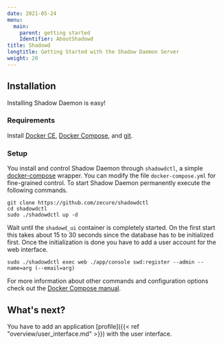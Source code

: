 ```yaml
---
date: 2021-05-24
menu:
  main:
    parent: getting started
    Identifier: AboutShadowd
title: Shadowd
longtitle: Getting Started with the Shadow Daemon Server
weight: 20
---
```


## Installation

Installing Shadow Daemon is easy!

### Requirements

Install [Docker CE](https://docs.docker.com/install/), [Docker Compose](https://docs.docker.com/compose/install/), and [git](https://git-scm.com/).

### Setup

You install and control Shadow Daemon through `shadowdctl`, a simple [docker-compose](https://docs.docker.com/compose/) wrapper.
You can modify the file `docker-compose.yml` for fine-grained control.
To start Shadow Daemon permanently execute the following commands.

    git clone https://github.com/zecure/shadowdctl
    cd shadowdctl
    sudo ./shadowdctl up -d

Wait until the `shadowd_ui` container is completely started. On the first start this takes about 15 to 30 seconds since the database has to be initialized first.
Once the initialization is done you have to add a user account for the web interface.

    sudo ./shadowdctl exec web ./app/console swd:register --admin --name=arg (--email=arg)

For more information about other commands and configuration options check out the [Docker Compose manual](https://docs.docker.com/compose/).

## What's next?

You have to add an application [profile]({{< ref "overview/user_interface.md" >}}) with the user interface.
